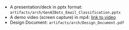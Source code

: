 

- A presentation/deck in pptx format: `artifacts/arch/GenAIBots_Email_Classification.pptx`
- A demo video (screen capture) in mp4: [link to video](https://drive.google.com/file/d/1ZKUpTCh6rcq9mi-sLfSjJ1GYdYWwIhTN/view?usp=sharing)
- Design Document: `artifacts/arch/Design_Document.pdf`
